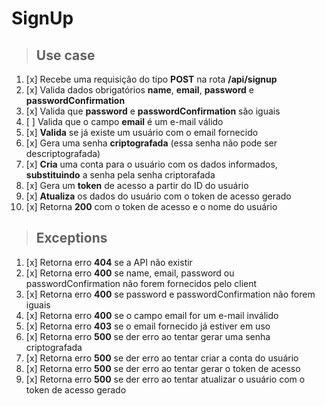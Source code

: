 # SignUp

> ## Use case

 1. [x] Recebe uma requisição do tipo **POST** na rota **/api/signup**
 2. [x] Valida dados obrigatórios **name**, **email**, **password** e **passwordConfirmation**
 3. [x] Valida que **password** e **passwordConfirmation** são iguais
 4. [ ] Valida que o campo **email** é um e-mail válido
 5. [x] **Valida** se já existe um usuário com o email fornecido
 6. [x] Gera uma senha **criptografada** (essa senha não pode ser descriptografada)
 7. [x] **Cria** uma conta para o usuário com os dados informados, **substituindo** a senha pela senha criptorafada
 8. [x] Gera um **token** de acesso a partir do ID do usuário
 9. [x] **Atualiza** os dados do usuário com o token de acesso gerado
10. [x] Retorna **200** com o token de acesso e o nome do usuário

> ## Exceptions

1. [x] Retorna erro **404** se a API não existir
2. [x] Retorna erro **400** se name, email, password ou passwordConfirmation não forem fornecidos pelo client
3. [x] Retorna erro **400** se password e passwordConfirmation não forem iguais
4. [x] Retorna erro **400** se o campo email for um e-mail inválido
5. [x] Retorna erro **403** se o email fornecido já estiver em uso
6. [x] Retorna erro **500** se der erro ao tentar gerar uma senha criptografada
7. [x] Retorna erro **500** se der erro ao tentar criar a conta do usuário
8. [x] Retorna erro **500** se der erro ao tentar gerar o token de acesso
9. [x] Retorna erro **500** se der erro ao tentar atualizar o usuário com o token de acesso gerado
